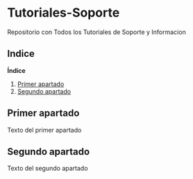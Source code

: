 # Tutoriales-Soporte
Repositorio con Todos los Tutoriales de Soporte y Informacion 

## Indice 
 **Índice**   
1. [Primer apartado](#id1)
2. [Segundo apartado](#id2)
## Primer apartado<a name="id1"></a>
Texto del primer apartado
## Segundo apartado<a name="id2"></a>
Texto del segundo apartado
